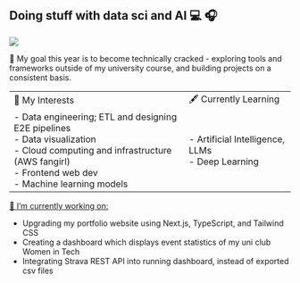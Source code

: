 ## Doing stuff with data sci and AI 💻 🎧
![](https://komarev.com/ghpvc/?username=Raine0554)

🌱 My goal this year is to become technically cracked - exploring tools and frameworks outside of my university course, and building projects on a consistent basis. 

<table>
  <tr>
    <td>🦋 My Interests</td>
    <td>🖋️ Currently Learning</td>
  </tr>
  <tr>
    <td>
      - Data engineering; ETL and designing E2E pipelines<br>
      - Data visualization<br>
      - Cloud computing and infrastructure (AWS fangirl)<br>
      - Frontend web dev<br>
      - Machine learning models
    </td>
    <td>
      - Artificial Intelligence, LLMs<br>
      - Deep Learning
    </td>
  </tr>
</table>

<ins>🔭 I’m currently working on:</ins>
  - Upgrading my portfolio website using Next.js, TypeScript, and Tailwind CSS  
  - Creating a dashboard which displays event statistics of my uni club Women in Tech
  - Integrating Strava REST API into running dashboard, instead of exported csv files


<!--
**Raine0554/Raine0554** is a ✨ _special_ ✨ repository because its `README.md` (this file) appears on your GitHub profile.

Hi, I’m Lorraine Sanares. I’m a Student and aspiring Data Scientist based in Melbourne, Australia.

As third-year Bachelor of Science student majoring in Data Science at the University of Melbourne, I specialise in extracting powerful and impacful insights from data; implementing advanced techniques in Python, SQL and Machine Learning. I use a wide range of visualisation tools to create beautiful and user-friendly visualisations. What's my story? What challenges did I face and how did I overcome them?
Here are some ideas to get you started:

- 🔭 I’m currently working on ...
- 🌱 I’m currently learning ...
- 👯 I’m looking to collaborate on ...
- 🤔 I’m looking for help with ...
- 💬 Ask me about ...
- 📫 How to reach me: ...
- 😄 Pronouns: ...
- ⚡ Fun fact: ...
-->
